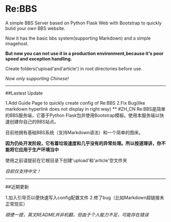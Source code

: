 # Re:BBS
A simple BBS Server based on Python Flask Web with Bootstrap to quickly bulid your own BBS website.

Now it has the basic bbs system(supporting Markdown) and a simple imagehost.

**But now you can not use it in a production environment,because it's poor speed and exception handling.**

Create folders('upload'and'article') in root directories before use.

*Now only supporting Chinese!*
***
##Lastest Update

1.Add Guide Page to quickly create config of Re:BBS
2.Fix Bug(like markdown hyperlink does not display in right way)
**
#ZH_CN
Re:BBS是简单的BBS服务端，它基于Python Flask包并使用Bootstrap模板。使用本服务端以快速创建你自己的BBS站点。

目前他拥有基础BBS系统（支持Markdown语法）和一个简单的图床。

**因为仍处开发阶段，它有着垃圾速度和几乎没有的异常处理。所以按道理讲，你不能将它应用于生产环境当中**

使用之前请提前在它根目录下创建'upload'和'article'空文件夹

*目前仅支持中文！*
***
##近期更新

1.加入引导页以便快速写入config配置文件
2.修了bug（比如Markdown超链接未正常现实）

*顺便一提，英文README并非机翻，但由于个人能力不足，可能存在错误*

